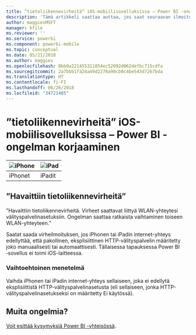 ```yaml
---
title: ”tietoliikennevirheitä” iOS-mobiilisovelluksissa – Power BI -ongelman korjaaminen
description: 'Tämä artikkeli saattaa auttaa, jos saat seuraavan ilmoituksen: ”Havaittiin tietoliikennevirheitä. Virheet saattavat liittyä WLAN-yhteytesi välityspalvelinasetuksiin.”'
author: maggiesMSFT
manager: kfile
ms.reviewer: ''
ms.service: powerbi
ms.component: powerbi-mobile
ms.topic: conceptual
ms.date: 05/21/2018
ms.author: maggies
ms.openlocfilehash: 0bb0a221455311854ec52092d062defbc715cdfa
ms.sourcegitcommit: 2a7bbb1fa24a49d2278a90cb0c4be543d7267bda
ms.translationtype: HT
ms.contentlocale: fi-FI
ms.lasthandoff: 06/26/2018
ms.locfileid: "34721405"
---
```

# <a name="fixing-communication-failures-in-ios-mobile-apps---power-bi"></a>”tietoliikennevirheitä” iOS-mobiilisovelluksissa – Power BI -ongelman korjaaminen
| ![iPhone](media/mobile-known-issues-with-the-iphone-app/iphone-logo-50-px.png) | ![iPad](media/mobile-known-issues-with-the-iphone-app/ipad-logo-50-px.png) |
|:--- |:--- |
| iPhonet |iPadit |

## <a name="we-encountered-communication-failures"></a>”Havaittiin tietoliikennevirheitä”
”Havaittiin tietoliikennevirheitä. Virheet saattavat liittyä WLAN-yhteytesi välityspalvelinasetuksiin. Ongelman saattaa ratkaista vaihtaminen toiseen WLAN-yhteyteen.”

Saatat saada virheilmoituksen, jos iPhonen tai iPadin internet-yhteys edellyttää, että pakollinen, eksplisiittinen HTTP-välityspalvelin määritetty joko manuaalisesti tai automaattisesti. Tällaisessa tapauksessa Power BI ‑sovellus ei toimi iOS-laitteessa.

### <a name="workaround"></a>Vaihtoehtoinen menetelmä
Vaihda iPhonen tai iPadin internet-yhteys sellaiseen, joka ei edellytä eksplisiittistä HTTP-välityspalvelinasetusta (eli sellaiseen, jonka HTTP-välityspalvelinasetukseksi on määritetty Ei käytössä).

## <a name="other-issues"></a>Muita ongelmia?
[Voit esittää kysymyksiä Power BI -yhteisössä](http://community.powerbi.com/).

